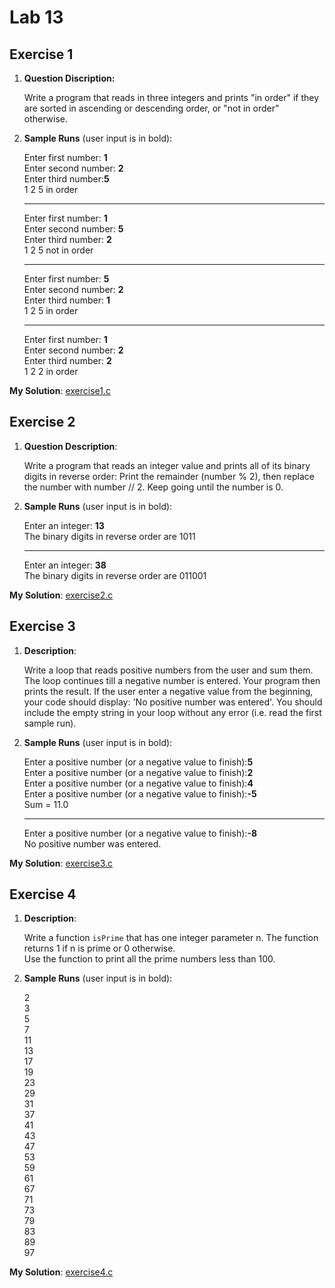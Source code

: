 # Lab 13

## Exercise 1

1. **Question Discription:**

    Write a program that reads in three integers and prints "in order" if they are sorted in ascending or descending order, or "not in order" otherwise.

2. **Sample Runs** (user input is in bold):

    Enter first number: **1**<br>
    Enter second number: **2**<br>
    Enter third number:**5**<br>
    1 2 5 in order

    ---
    Enter first number: **1**<br>
    Enter second number: **5**<br>
    Enter third number: **2**<br>
    1 2 5 not in order

    ---
    Enter first number: **5**<br>
    Enter second number: **2**<br>
    Enter third number: **1**<br>
    1 2 5 in order

    ---
    Enter first number: **1**<br>
    Enter second number: **2**<br>
    Enter third number: **2**<br>
    1 2 2 in order

**My Solution**: [exercise1.c](exercise1.c)

## Exercise 2

1. **Question Description**:

    Write a program that reads an integer value and prints all of its binary digits in reverse order: Print the remainder (number % 2), then replace the number with number // 2. Keep going until the number is 0.

2. **Sample Runs** (user input is in bold):

    Enter an integer: **13**<br>
    The binary digits in reverse order are 1011

    ---
    Enter an integer: **38**<br>
    The binary digits in reverse order are 011001

**My Solution**: [exercise2.c](exercise2.c)

## Exercise 3

1. **Description**:

    Write a loop that reads positive numbers from the user and sum them. The loop continues till a negative number is entered. Your program then prints the result. If the user enter a negative value from the beginning, your code should display: 'No positive number was entered'. You should include the empty string in your loop without any error (i.e. read the first sample run).

2. **Sample Runs** (user input is in bold):

    Enter a positive number (or a negative value to finish):**5**<br>
    Enter a positive number (or a negative value to finish):**2**<br>
    Enter a positive number (or a negative value to finish):**4**<br>
    Enter a positive number (or a negative value to finish):**-5**<br>
    Sum = 11.0

    ---
    Enter a positive number (or a negative value to finish):**-8**<br>
    No positive number was entered.

**My Solution**: [exercise3.c](exercise3.c)

## Exercise 4

1. **Description**:

    Write a function `isPrime` that has one integer parameter n. The function returns 1 if n is prime or 0 otherwise.<br>
    Use the function to print all the prime numbers less than 100.

2. **Sample Runs** (user input is in bold):

    2<br>
    3<br>
    5<br>
    7<br>
    11<br>
    13<br>
    17<br>
    19<br>
    23<br>
    29<br>
    31<br>
    37<br>
    41<br>
    43<br>
    47<br>
    53<br>
    59<br>
    61<br>
    67<br>
    71<br>
    73<br>
    79<br>
    83<br>
    89<br>
    97

**My Solution**: [exercise4.c](exercise4.c)

